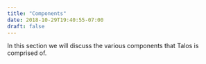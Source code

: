 ```yaml
---
title: "Components"
date: 2018-10-29T19:40:55-07:00
draft: false
---
```


In this section we will discuss the various components that Talos is comprised of.
